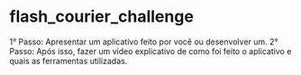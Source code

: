 # flash_courier_challenge
1° Passo: Apresentar um aplicativo feito por você ou desenvolver um. 2° Passo: Após isso, fazer um vídeo explicativo de como foi feito o aplicativo e quais as ferramentas utilizadas.
